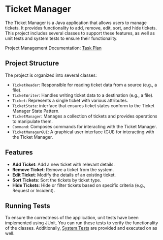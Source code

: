 # Ticket Manager

The Ticket Manager is a Java application that allows users to manage tickets. It provides functionality to add, remove, edit, sort, and hide tickets. This project includes several classes to support these features, as well as unit tests and system tests to ensure their functionality.

Project Management Documentation: [Task Plan](./task-plan.md)

## Project Structure

The project is organized into several classes:

- `TicketReader`: Responsible for reading ticket data from a source (e.g., a file).
- `TicketWriter`: Handles writing ticket data to a destination (e.g., a file).
- `Ticket`: Represents a single ticket with various attributes.
- `TicketState`: interface that ensures ticket states conform to the Ticket Manager State Pattern.
- `TicketManager`: Manages a collection of tickets and provides operations to manipulate them.
- `Command`: Composes commands for interacting with the Ticket Manager.
- `TicketManagerGUI`: A graphical user interface (GUI) for interacting with the Ticket Manager.

## Features

- **Add Ticket**: Add a new ticket with relevant details.
- **Remove Ticket**: Remove a ticket from the system.
- **Edit Ticket**: Modify the details of an existing ticket.
- **Sort Tickets**: Sort the tickets by ticket type.
- **Hide Tickets**: Hide or filter tickets based on specific criteria (e.g., Request or Incident).

## Running Tests

To ensure the correctness of the application, unit tests have been implemented using JUnit. You can run these tests to verify the functionality of the classes.
Additionally, [System Tests](./project-docs/Project-1%20System%20Test.docx) are provided and executed on as well.
